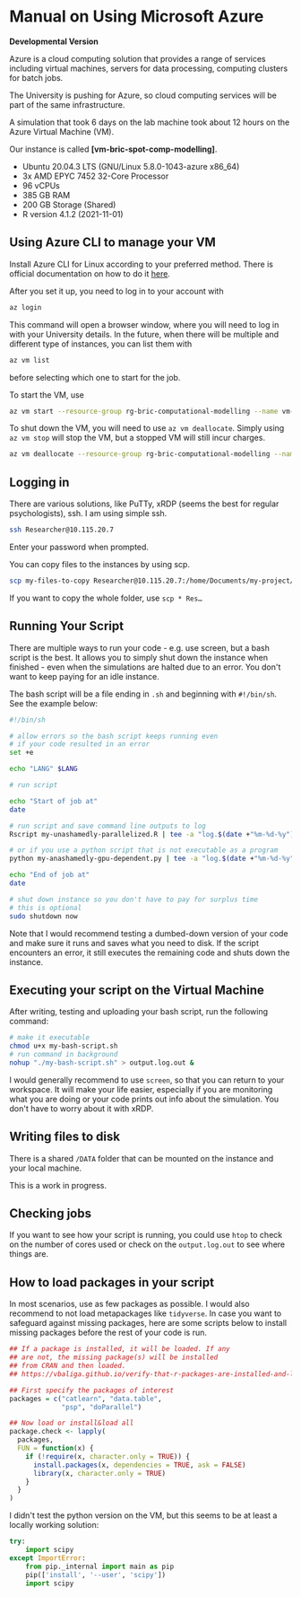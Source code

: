 # Manual on Using Microsoft Azure

**Developmental Version**

Azure is a cloud computing solution that provides a range of services including virtual machines, servers for data processing, computing clusters for batch jobs.

The University is pushing for Azure, so cloud computing services will be part of the same infrastructure.

A simulation that took 6 days on the lab machine took about 12 hours on the Azure Virtual Machine (VM).

Our instance is called **[vm-bric-spot-comp-modelling]**.

* Ubuntu 20.04.3 LTS (GNU/Linux 5.8.0-1043-azure x86_64)
* 3x AMD EPYC 7452 32-Core Processor
* 96 vCPUs
* 385 GB RAM
* 200 GB Storage (Shared)
* R version 4.1.2 (2021-11-01)

## Using Azure CLI to manage your VM

Install Azure CLI for Linux according to your preferred method. There is official documentation on how to do it [here](https://docs.microsoft.com/en-us/cli/azure/install-azure-cli-linux?pivots=apt).

After you set it up, you need to log in to your account with

```bash
az login
```

This command will open a browser window, where you will need to log in with your University details. In the future, when there will be multiple and different type of instances, you can list them with

```bash
az vm list
```

before selecting which one to start for the job.

To start the VM, use

```bash
az vm start --resource-group rg-bric-computational-modelling --name vm-bric-spot-comp-modelling
```

To shut down the VM, you will need to use `az vm deallocate`. Simply using `az vm stop` will stop the VM, but a stopped VM will still incur charges.

```bash
az vm deallocate --resource-group rg-bric-computational-modelling --name vm-bric-spot-comp-modelling
```

## Logging in

There are various solutions, like PuTTy, xRDP (seems the best for regular psychologists), ssh. I am using simple ssh.

```bash
ssh Researcher@10.115.20.7
```

Enter your password when prompted.

You can copy files to the instances by using scp.

```bash
scp my-files-to-copy Researcher@10.115.20.7:/home/Documents/my-project/
```

If you want to copy the whole folder, use `scp * Res…`

## Running Your Script

There are multiple ways to run your code - e.g. use screen, but a bash script is the best. It allows you to simply shut down the instance when finished - even when the simulations are halted due to an error. You don't want to keep paying for an idle instance.

The bash script will be a file ending in `.sh` and beginning with `#!/bin/sh`. See the example below:

```bash
#!/bin/sh

# allow errors so the bash script keeps running even
# if your code resulted in an error
set +e

echo "LANG" $LANG

# run script

echo "Start of job at"
date

# run script and save command line outputs to log
Rscript my-unashamedly-parallelized.R | tee -a "log.$(date +"%m-%d-%y").out"

# or if you use a python script that is not executable as a program
python my-anashamedly-gpu-dependent.py | tee -a "log.$(date +"%m-%d-%y").out"

echo "End of job at"
date

# shut down instance so you don't have to pay for surplus time
# this is optional
sudo shutdown now
```

Note that I would recommend testing a dumbed-down version of your code and make sure it runs and saves what you need to disk. If the script encounters an error, it still executes the remaining code and shuts down the instance.

## Executing your script on the Virtual Machine

After writing, testing and uploading your bash script, run the following command:

```bash
# make it executable
chmod u+x my-bash-script.sh
# run command in background
nohup "./my-bash-script.sh" > output.log.out &
```

I would generally recommend to use `screen`, so that you can return to your workspace. It will make your life easier, especially if you are monitoring what you are doing or your code prints out info about the simulation. You don't have to worry about it with xRDP.

## Writing files to disk

There is a shared `/DATA` folder that can be mounted on the instance and your local machine.

This is a work in progress.

## Checking jobs

If you want to see how your script is running, you could use `htop` to check on the number of cores used or check on the `output.log.out` to see where things are.

## How to load packages in your script

In most scenarios, use as few packages as possible. I would also recommend to not load metapackages like `tidyverse`. In case you want to safeguard against missing packages, here are some scripts below to install missing packages before the rest of your code is run.

```r
## If a package is installed, it will be loaded. If any
## are not, the missing package(s) will be installed
## from CRAN and then loaded.
## https://vbaliga.github.io/verify-that-r-packages-are-installed-and-loaded/

## First specify the packages of interest
packages = c("catlearn", "data.table",
             "psp", "doParallel")

## Now load or install&load all
package.check <- lapply(
  packages,
  FUN = function(x) {
    if (!require(x, character.only = TRUE)) {
      install.packages(x, dependencies = TRUE, ask = FALSE)
      library(x, character.only = TRUE)
    }
  }
)
```

I didn't test the python version on the VM, but this seems to be at least a locally working solution:

```python
try:
    import scipy
except ImportError:
    from pip._internal import main as pip
    pip(['install', '--user', 'scipy'])
    import scipy
```